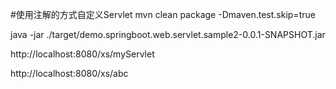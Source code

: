 #使用注解的方式自定义Servlet
mvn clean package -Dmaven.test.skip=true

java -jar ./target/demo.springboot.web.servlet.sample2-0.0.1-SNAPSHOT.jar


http://localhost:8080/xs/myServlet

http://localhost:8080/xs/abc